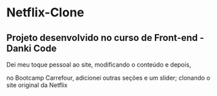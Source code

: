# Netflix-Clone
## Projeto desenvolvido no curso de Front-end - Danki Code

Dei meu toque pessoal ao site, modificando o conteúdo e depois, 

no Bootcamp Carrefour, adicionei outras seções e um slider; clonando o site original da Netflix
